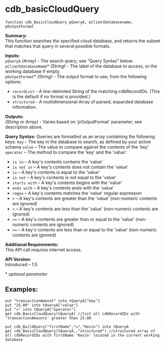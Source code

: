 cdb_basicCloudQuery
======================
`function cdb_BasicCloudQuery pQueryA, pClientDatabasename, pOutputFormat`

**Summary:**  
This function searches the specified cloud database, and returns the subset that matches that query in several possible formats.

**Inputs:**  
`pQueryA` *(Array)* - The search query; see “Query Syntax” below.  
`pClientDatabaseName`\* *(String)* - The label of the database to access, or the working database if empty.  
`pOutputFormat`\* *(String)* - The output format to use, from the following options:
* `recordList` - A line-delimited String of the matching cdbRecordIDs. (This is the default if no format is provided.)
* `structured` - A multidimensional Array of parsed, expanded database information.

**Outputs:**  
*(String or Array)* - Varies based on 'pOutputFormat' parameter; see description above.

**Query Syntax:**
Queries are formatted as an array containing the following keys:
`key` – The key in the database to search, as defined by your active schema
`value` – The value to compare against the contents of the 'key'
`operator` – The method to compare the 'key' and the 'value':
* `is in` – A key's contents contains the 'value'
* `is not in` – A key's contents does not contain the 'value'
* `is` – A key's contents is equal to the 'value'
* `is not` – A key's contents is not equal to the 'value'
* `starts with` – A key's contents begins with the 'value'
* `ends with` – A key's contents ends with the 'value'
* `regex` – A key's contents matches the 'value' regular expression
* `>` – A key's contents are greater than the 'value' (non-numeric contents are ignored)
* `<` – A key's contents are less than the 'value' (non-numeric contents are ignored)
* `>=` – A key's contents are greater than or equal to the 'value' (non-numeric contents are ignored)
* `<=` – A key's contents are less than or equal to the 'value' (non-numeric contents are ignored)

**Additional Requirements:**  
This API call requires internet access.

**API Version:**  
Introduced – 1.5  

\* *optional parameter*

**Examples:**
-------------
```
put "transactionAmount" into tQueryA["key"]
put "25.00" into tQueryA["value"]
put ">" into tQueryA["operator"]
get cdb_BasicCloudQuery(tQueryA) //list all cdbRecordIDs with 'transactionAmounts' greater than 25.00
```

```
put cdb_BuildQuery("firstName","=","Kevin") into tQueryA
get cdb_BasicCloudQuery(tQueryA,,"structured") //structured array of all cdbRecordIDs with firstName 'Kevin' located in the current working database
```